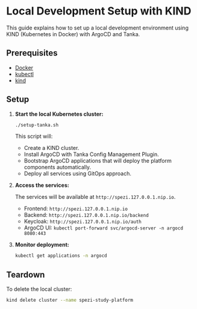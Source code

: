 # Local Development Setup with KIND

This guide explains how to set up a local development environment using KIND (Kubernetes in Docker) with ArgoCD and Tanka.

## Prerequisites

*   [Docker](https://docs.docker.com/get-docker/)
*   [kubectl](https://kubernetes.io/docs/tasks/tools/install-kubectl/)
*   [kind](https://kind.sigs.k8s.io/docs/user/quick-start/#installation)

## Setup

1.  **Start the local Kubernetes cluster:**

    ```bash
    ./setup-tanka.sh
    ```

    This script will:
    *   Create a KIND cluster.
    *   Install ArgoCD with Tanka Config Management Plugin.
    *   Bootstrap ArgoCD applications that will deploy the platform components automatically.
    *   Deploy all services using GitOps approach.

2.  **Access the services:**

    The services will be available at `http://spezi.127.0.0.1.nip.io`.

    *   Frontend: `http://spezi.127.0.0.1.nip.io`
    *   Backend: `http://spezi.127.0.0.1.nip.io/backend`
    *   Keycloak: `http://spezi.127.0.0.1.nip.io/auth`
    *   ArgoCD UI: `kubectl port-forward svc/argocd-server -n argocd 8080:443`

3.  **Monitor deployment:**

    ```bash
    kubectl get applications -n argocd
    ```

## Teardown

To delete the local cluster:

```bash
kind delete cluster --name spezi-study-platform
```
